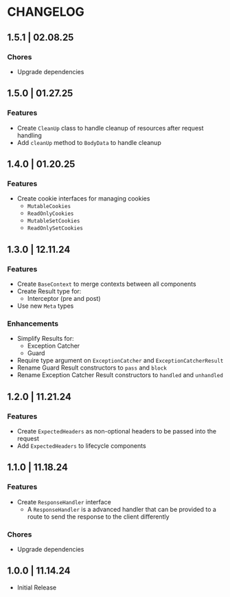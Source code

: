 # CHANGELOG

## 1.5.1 | 02.08.25

### Chores

- Upgrade dependencies

## 1.5.0 | 01.27.25

### Features

- Create `CleanUp` class to handle cleanup of resources after request handling
- Add `cleanUp` method to `BodyData` to handle cleanup

## 1.4.0 | 01.20.25

### Features

- Create cookie interfaces for managing cookies
  - `MutableCookies`
  - `ReadOnlyCookies`
  - `MutableSetCookies`
  - `ReadOnlySetCookies`

## 1.3.0 | 12.11.24

### Features

- Create `BaseContext` to merge contexts between all components
- Create Result type for:
  - Interceptor (pre and post)
- Use new `Meta` types

### Enhancements

- Simplify Results for:
  - Exception Catcher
  - Guard
- Require type argument on `ExceptionCatcher` and `ExceptionCatcherResult`
- Rename Guard Result constructors to `pass` and `block`
- Rename Exception Catcher Result constructors to `handled` and `unhandled`

## 1.2.0 | 11.21.24

### Features

- Create `ExpectedHeaders` as non-optional headers to be passed into the request
- Add `ExpectedHeaders` to lifecycle components

## 1.1.0 | 11.18.24

### Features

- Create `ResponseHandler` interface
  - A `ResponseHandler` is a advanced handler that can be provided to a route to send the response to the client differently

### Chores

- Upgrade dependencies

## 1.0.0 | 11.14.24

- Initial Release
